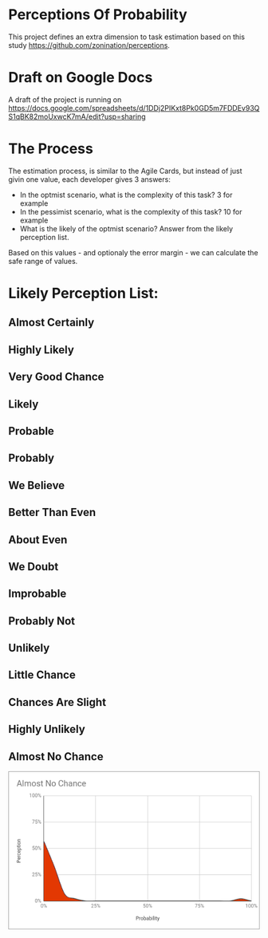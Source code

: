 # Perceptions Of Probability
This project defines an extra dimension to task estimation based on this study https://github.com/zonination/perceptions.

# Draft on Google Docs
A draft of the project is running on https://docs.google.com/spreadsheets/d/1DDj2PIKxt8Pk0GD5m7FDDEv93QS1qBK82moUxwcK7mA/edit?usp=sharing

# The Process

The estimation process, is similar to the Agile Cards, but instead of just givin one value, each developer gives 3 answers:
- In the optmist scenario, what is the complexity of this task? 3 for example
- In the pessimist scenario, what is the complexity of this task? 10 for example
- What is the likely of the optmist scenario? Answer from the likely perception list.

Based on this values - and optionaly the error margin - we can calculate the safe range of values.

# Likely Perception List:

## Almost Certainly
## Highly Likely	
## Very Good Chance	
## Likely	
## Probable	
## Probably	
## We Believe	 
## Better Than Even	
## About Even	
## We Doubt	
## Improbable	
## Probably Not	
## Unlikely	
## Little Chance	
## Chances Are Slight
## Highly Unlikely	
## Almost No Chance
  ![Almost No Chance Chart](images/1-Almost-No-Change.png "Almost no Chance")


